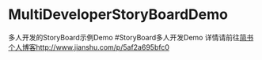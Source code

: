 # MultiDeveloperStoryBoardDemo
多人开发的StoryBoard示例Demo
#StoryBoard多人开发Demo
详情请前往[简书个人博客](http://www.jianshu.com/p/5af2a695bfc0)http://www.jianshu.com/p/5af2a695bfc0

